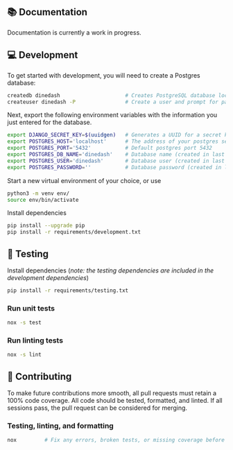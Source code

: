 ## 📚 Documentation

Documentation is currently a work in progress.

## 💻 Development

To get started with development, you will need to create a Postgres database:
```bash
createdb dinedash                     # Creates PostgreSQL database locally
createuser dinedash -P                # Create a user and prompt for password
```

Next, export the following environment variables with the information you just entered for the database.

```bash
export DJANGO_SECRET_KEY=$(uuidgen)   # Generates a UUID for a secret key
export POSTGRES_HOST='localhost'      # The address of your postgres server
export POSTGRES_PORT='5432'           # Default postgres port 5432
export POSTGRES_DB_NAME='dinedash'    # Database name (created in last step)
export POSTGRES_USER='dinedash'       # Database user (created in last step)
export POSTGRES_PASSWORD=''           # Database password (created in last step)
```

Start a new virtual environment of your choice, or use
```bash
python3 -m venv env/
source env/bin/activate
```

Install dependencies
```bash
pip install --upgrade pip
pip install -r requirements/development.txt
```

## 🧪 Testing

Install dependencies (_note: the testing dependencies are included in the development dependencies_)
```bash
pip install -r requirements/testing.txt
```

### Run unit tests
```bash
nox -s test
```

### Run linting tests
```bash
nox -s lint
```

## 🤝 Contributing

To make future contributions more smooth, all pull requests must retain a 100% code coverage. All code should be tested, formatted, and linted. If all sessions pass, the pull request can be considered for merging.

### Testing, linting, and formatting
```bash
nox         # Fix any errors, broken tests, or missing coverage before submitting a PR
```
